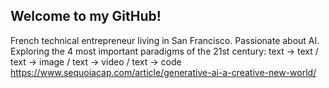 ## Welcome to my GitHub!

French technical entrepreneur living in San Francisco. Passionate about AI.
Exploring the 4 most important paradigms of the 21st century: text -> text / text -> image / text -> video / text -> code
https://www.sequoiacap.com/article/generative-ai-a-creative-new-world/





